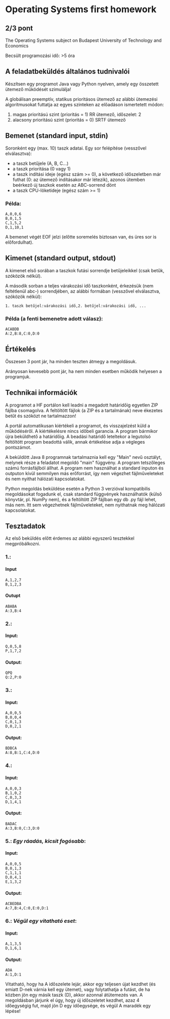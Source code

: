 # Operating Systems first homework

## 2/3 pont

The Operating Systems subject on Budapest University of Technology and Economics

Becsült programozási idő: >5 óra

## A feladatbeküldés általános tudnivalói

Készítsen egy programot Java vagy Python nyelven, amely egy összetett ütemező működését szimulálja!

A globálisan preemptív, statikus prioritásos ütemező az alábbi ütemezési algoritmusokat futtatja az egyes szinteken az előadáson ismertetett módon:

1. magas prioritású szint (prioritás = 1) RR ütemező, időszelet: 2
2. alacsony prioritású szint (prioritás = 0) SRTF ütemező

## Bemenet (standard input, stdin)

Soronként egy (max. 10) taszk adatai. Egy sor felépítése (vesszővel elválasztva):

- a taszk betűjele (A, B, C...)
- a taszk prioritása (0 vagy 1)
- a taszk indítási ideje (egész szám >= 0), a következő időszeletben már futhat (0: az ütemező indításakor már létezik), azonos ütemben beérkező új taszkok esetén az ABC-sorrend dönt
- a taszk CPU-löketideje (egész szám >= 1)

### Példa:

```
A,0,0,6
B,0,1,5
C,1,5,2
D,1,10,1
```

A bemenet végét EOF jelzi (előtte soremelés biztosan van, és üres sor is előfordulhat).

## Kimenet (standard output, stdout)

A kimenet első sorában a taszkok futási sorrendje betűjeleikkel (csak betűk, szóközök nélkül).

A második sorban a teljes várakozási idő taszkonként, érkezésük (nem feltétlenül abc-) sorrendjében, az alábbi formában (vesszővel elválasztva, szóközök nélkül):

```
1. taszk betűjel:várakozási idő,2. betűjel:várakozási idő, ...
```

### Példa (a fenti bemenetre adott válasz):

```
ACABDB
A:2,B:8,C:0,D:0
```

## Értékelés

Összesen 3 pont jár, ha minden teszten átmegy a megoldásuk.

Arányosan kevesebb pont jár, ha nem minden esetben működik helyesen a programjuk.

## Technikai információk

A programot a HF portálon kell leadni a megadott határidőig egyetlen ZIP fájlba csomagolva. A feltöltött fájlok (a ZIP és a tartalmának) neve ékezetes betűt és szóközt ne tartalmazzon!

A portál automatikusan kiértékeli a programot, és visszajelzést küld a működéséről. A kiértékelésre nincs időbeli garancia. A program bármikor újra beküldhető a határidőig. A beadási határidő leteltekor a legutolsó feltöltött program beadottá válik, annak értékelése adja a végleges pontszámot.

A beküldött Java 8 programnak tartalmaznia kell egy "Main" nevű osztályt, melynek része a feladatot megoldó "main" függvény. A program tetszőleges számú forrásfájlból állhat. A program nem használhat a standard inputon és outputon kívül semmilyen más erőforrást, így nem végezhet fájlműveleteket és nem nyithat hálózati kapcsolatokat.

Python megoldás beküldése esetén a Python 3 verzióval kompatibilis megoldásokat fogadunk el, csak standard függvények használhatók (külső könyvtár, pl. NumPy nem), és a feltöltött ZIP fájlban egy db .py fájl lehet, más nem. Itt sem végezhetnek fájlműveleteket, nem nyithatnak meg hálózati kapcsolatokat.

## Tesztadatok

Az első beküldés előtt érdemes az alábbi egyszerű tesztekkel megpróbálkozni.

### 1.:

#### Input

```
A,1,2,7
B,1,2,3
```

#### Outupt

```
ABABA
A:3,B:4
```

### 2.:

#### Input:

```
Q,0,5,8
P,1,7,2
```

#### Output:

```
QPQ
Q:2,P:0
```

### 3.:

#### Input:

```
A,0,0,5
B,0,0,4
C,0,1,3
D,0,2,1
```

#### Output:

```
BDBCA
A:8,B:1,C:4,D:0
```

### 4.:

#### Input:

```
A,0,0,3
B,1,0,2
C,0,3,3
D,1,4,1
```

#### Output:

```
BADAC
A:3,B:0,C:3,D:0
```

### 5.: _Egy ráadás, kicsit fogósabb_:

#### Input:

```
A,0,0,5
B,0,1,3
C,1,1,1
D,0,4,1
E,1,3,2
```

#### Output:

```
ACBEDBA
A:7,B:4,C:0,E:0,D:1
```

### 6.: _Végül egy vitatható eset_:

#### Input:

```
A,1,3,5
D,1,6,1
```

#### Output:

```
ADA
A:1,D:1
```

Vitatható, hogy ha A időszelete lejár, akkor egy teljesen újat kezdhet (és emiatt D-nek várnia kell egy ütemet), vagy folytathatja a futást, de ha közben jön egy másik taszk (D), akkor azonnal átütemezés van. A megoldásban járjunk el úgy, hogy új időszeletet kezdhet, azaz 4 időegységig fut, majd jön D egy időegysége, és végül A maradék egy lépése!

